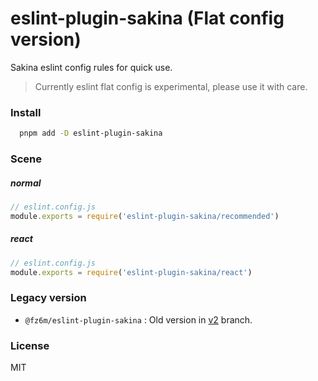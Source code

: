 # eslint-plugin-sakina (Flat config version)

Sakina eslint config rules for quick use.

> Currently eslint flat config is experimental, please use it with care.

### Install

```bash
  pnpm add -D eslint-plugin-sakina
```

### Scene

##### normal

```js
// eslint.config.js
module.exports = require('eslint-plugin-sakina/recommended')
```

##### react

```js
// eslint.config.js
module.exports = require('eslint-plugin-sakina/react')
```

### Legacy version

 - `@fz6m/eslint-plugin-sakina` : Old version in [v2](https://github.com/xn-sakina/eslint-plugin-sakina/tree/v2) branch.

### License

MIT
